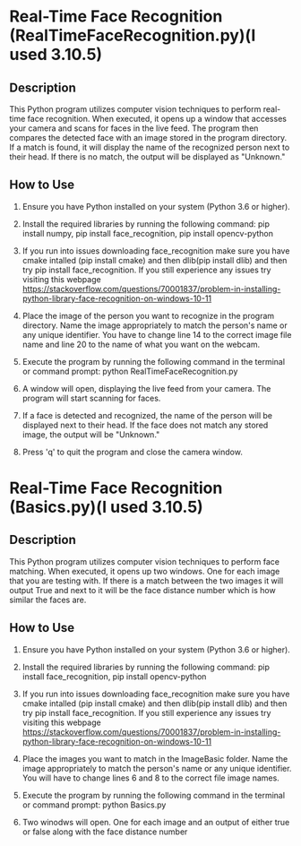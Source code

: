 # Real-Time Face Recognition (RealTimeFaceRecognition.py)(I used 3.10.5)

## Description
This Python program utilizes computer vision techniques to perform real-time face recognition. When executed, it opens up a window that accesses your camera and scans for faces in the live feed. The program then compares the detected face with an image stored in the program directory. If a match is found, it will display the name of the recognized person next to their head. If there is no match, the output will be displayed as "Unknown."

## How to Use
1. Ensure you have Python installed on your system (Python 3.6 or higher).
2. Install the required libraries by running the following command:
pip install numpy,
pip install face_recognition,
pip install opencv-python

3. If you run into issues downloading face_recognition make sure you have cmake intalled (pip install cmake) and then dlib(pip install dlib) and then try pip install face_recognition. If you still experience any issues try visiting this webpage https://stackoverflow.com/questions/70001837/problem-in-installing-python-library-face-recognition-on-windows-10-11 

4. Place the image of the person you want to recognize in the program directory. Name the image appropriately to match the person's name or any unique identifier. You have to change line 14 to the correct image file name and line 20 to the name of what you want on the webcam.

5. Execute the program by running the following command in the terminal or command prompt:
python RealTimeFaceRecognition.py

6. A window will open, displaying the live feed from your camera. The program will start scanning for faces.

7. If a face is detected and recognized, the name of the person will be displayed next to their head. If the face does not match any stored image, the output will be "Unknown."

8. Press 'q' to quit the program and close the camera window.



# Real-Time Face Recognition (Basics.py)(I used 3.10.5)

## Description
This Python program utilizes computer vision techniques to perform face matching. When executed, it opens up two windows. One for each image that you are testing with. If there is a match between the two images it will output True and next to it will be the face distance number which is how similar the faces are.

## How to Use
1. Ensure you have Python installed on your system (Python 3.6 or higher).
2. Install the required libraries by running the following command:
pip install face_recognition,
pip install opencv-python

3. If you run into issues downloading face_recognition make sure you have cmake intalled (pip install cmake) and then dlib(pip install dlib) and then try pip install face_recognition. If you still experience any issues try visiting this webpage https://stackoverflow.com/questions/70001837/problem-in-installing-python-library-face-recognition-on-windows-10-11 

4. Place the images you want to match in the ImageBasic folder. Name the image appropriately to match the person's name or any unique identifier. You will have to change lines 6 and 8 to the correct file image names.

5. Execute the program by running the following command in the terminal or command prompt:
python Basics.py

7. Two winodws will open. One for each image and an output of either true or false along with the face distance number
